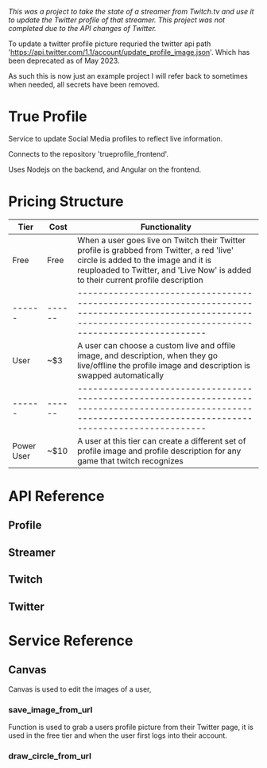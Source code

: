 *This was a project to take the state of a streamer from Twitch.tv and use it to update the Twitter profile of that streamer.  This project was not completed due to the API changes of Twitter.*

To update a twitter profile picture requried the twitter api path 'https://api.twitter.com/1.1/account/update_profile_image.json'.  Which has been deprecated as of May 2023.

As such this is now just an example project I will refer back to sometimes when needed, all secrets have been removed.

# True Profile
Service to update Social Media profiles to reflect live information.

Connects to the repository 'trueprofile_frontend'.

Uses Nodejs on the backend, and Angular on the frontend.

# Pricing Structure

| Tier | Cost | Functionality |
|------|------|-----------------------------------------------------------------------------------------------------------------------------------------------------------------|
| Free | Free | When a user goes live on Twitch their Twitter profile is grabbed from Twitter, a red 'live' circle is added to the image and it is reuploaded to Twitter, and 'Live Now' is added to their current profile description |
|------|------|-----------------------------------------------------------------------------------------------------------------------------------------------------------------|
| User | ~$3 | A user can choose a custom live and offile image, and description, when they go live/offline the profile image and description is swapped automatically |
|------|------|-----------------------------------------------------------------------------------------------------------------------------------------------------------------|
| Power User | ~$10 | A user at this tier can create a different set of profile image and profile description for any game that twitch recognizes |

# API Reference

## Profile

## Streamer

## Twitch

## Twitter


# Service Reference

## Canvas
Canvas is used to edit the images of a user, 

### save_image_from_url
Function is used to grab a users profile picture from their Twitter page, it is used in the free tier and when the user first logs into their account.

### draw_circle_from_url 
